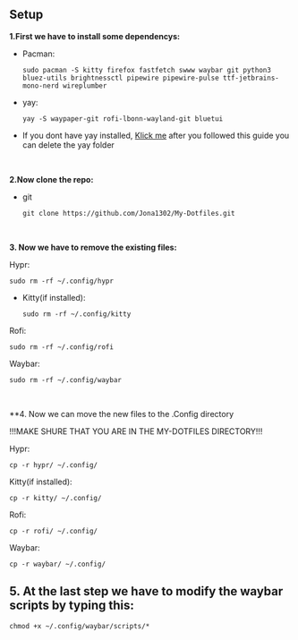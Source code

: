 ## Setup ##

**1.First we have to install some dependencys:**

- Pacman:

      sudo pacman -S kitty firefox fastfetch swww waybar git python3 bluez-utils brightnessctl pipewire pipewire-pulse ttf-jetbrains-mono-nerd wireplumber

 - yay:

       yay -S waypaper-git rofi-lbonn-wayland-git bluetui
* If you dont have yay installed, [Klick me](https://github.com/Jguer/yay) after you followed this guide you can delete the yay folder

<br/>

**2.Now clone the repo:**

 - git
    
       git clone https://github.com/Jona1302/My-Dotfiles.git

<br>

**3. Now we have to remove the existing files:**

 Hypr:
 
    sudo rm -rf ~/.config/hypr 

 - Kitty(if installed):
 
       sudo rm -rf ~/.config/kitty

 Rofi:
 
    sudo rm -rf ~/.config/rofi

 Waybar:

    sudo rm -rf ~/.config/waybar

<br>


**4. Now we can move the new files to the .Config directory

!!!MAKE SHURE THAT YOU ARE IN THE MY-DOTFILES DIRECTORY!!!

Hypr:
 
    cp -r hypr/ ~/.config/

Kitty(if installed):
 
    cp -r kitty/ ~/.config/

Rofi:
 
    cp -r rofi/ ~/.config/

Waybar:

    cp -r waybar/ ~/.config/

## 5. At the last step we have to modify the waybar scripts by typing this:

    chmod +x ~/.config/waybar/scripts/*
